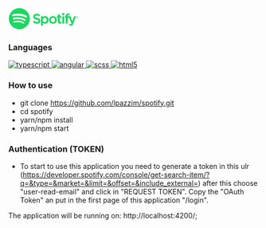 <div  align="left">
<p align="left">
  <a
    target="_blank"
  >
    <img
      src="src/assets/images/spotify-logo-green.png"
      alt="javascript"
    />
  </a>
</p>
</div>

### Languages
<p align="left">
<a href="https://www.typescriptlang.org" target="_blank">
    <img
      src="https://www.vectorlogo.zone/logos/typescriptlang/typescriptlang-icon.svg"
      alt="typescript"
      width="40"
      height="40"
    />
  </a>
   <a href="https://angular.io/" target="_blank">
    <img
      src="https://www.vectorlogo.zone/logos/angular/angular-icon.svg"
      alt="angular"
      width="40"
      height="40"
    />
  </a>
  <a href="https://sass-lang.com/documentation/syntax" target="_blank">
    <img
      src="https://www.vectorlogo.zone/logos/sass-lang/sass-lang-icon.svg"
      alt="scss"
      width="40"
      height="40"
    />
  </a>
<a href="https://developer.mozilla.org/pt-BR/docs/Web/HTML/HTML5" target="_blank">
    <img
      src="https://www.vectorlogo.zone/logos/w3_html5/w3_html5-icon.svg"
      alt="html5"
      width="40"
      height="40"
    />
  </a>
</p>

### How to use
- git clone https://github.com/lpazzim/spotify.git
- cd spotify
- yarn/npm install
- yarn/npm start


### Authentication (TOKEN)
- To start to use this application you need to generate a token in this ulr (https://developer.spotify.com/console/get-search-item/?q=&type=&market=&limit=&offset=&include_external=) after this choose "user-read-email" and click in "REQUEST TOKEN". Copy the "OAuth Token" an put in the first page of this application "/login".


The application will be running on: http://localhost:4200/;
